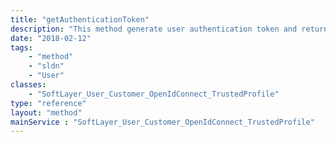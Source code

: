 ```yaml
---
title: "getAuthenticationToken"
description: "This method generate user authentication token and return [SoftLayer_Container_User_Authentication_Token](/reference/datatypes/SoftLayer_Container_User_Authentication_Token) object which will be used to authenticate user to login to SoftLayer customer portal. "
date: "2018-02-12"
tags:
    - "method"
    - "sldn"
    - "User"
classes:
    - "SoftLayer_User_Customer_OpenIdConnect_TrustedProfile"
type: "reference"
layout: "method"
mainService : "SoftLayer_User_Customer_OpenIdConnect_TrustedProfile"
---
```

